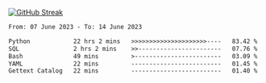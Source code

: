 [![GitHub Streak](https://streak-stats.demolab.com?user=renren-017&theme=sea&hide_border=true&background=DD272700)](https://git.io/streak-stats)

<!--START_SECTION:waka-->

```txt
From: 07 June 2023 - To: 14 June 2023

Python            22 hrs 2 mins   >>>>>>>>>>>>>>>>>>>>>----   83.42 %
SQL               2 hrs 2 mins    >>-----------------------   07.76 %
Bash              49 mins         >------------------------   03.09 %
YAML              22 mins         -------------------------   01.45 %
Gettext Catalog   22 mins         -------------------------   01.40 %
```

<!--END_SECTION:waka-->

